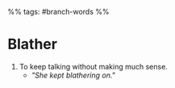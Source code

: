 %% tags: #branch-words %%
# Blather
1. To keep talking without making much sense.
	- *"She kept blathering on."*